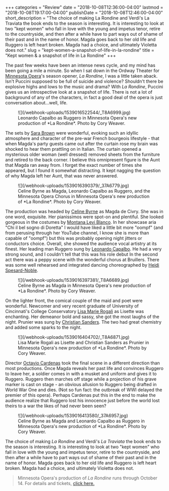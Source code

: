 +++
categories = "Review"
date = "2018-10-08T12:36:00-04:00"
lastmod = "2018-10-08T19:17:00-04:00"
publishDate = "2018-10-08T12:46:00-04:00"
short_description = "The choice of making La Rondine and Verdi's La Traviata the book ends to the season is interesting. It is interesting to look at two \"kept women\" who fall in love with the young and impetus tenor, retire to the countryside, and then after a while have to part ways out of shame of their past and in the name of honor. Magda goes back to her old life and Ruggero is left heart broken. Magda had a choice, and ultimately Violetta does not."
slug = "kept-women-a-snapshot-of-life-in-la-rondine"
title = "Kept women &amp; a snapshot of life in La Rondine"
+++

The past few weeks have been an intense news cycle, and my mind has been going a mile a minute. So when I sat down in the Ordway Theater for [Minnesota Opera](/scene/companies/minnesota-opera/)'s season opener, *La Rondine*, I was a little taken aback. Isn't Puccini supposed to be full of suicide and violence? Shouldn't  there be explosive highs and lows to the music and drama? With *La Rondine*, Puccini gives us an introspective look at a snapshot of life. There is not a lot of background of any of the characters, in fact a good deal of the opera is just conversation about...well, life.

<figure data-type="image">
![](/webhook-uploads/1539016522544/_T8A6999.jpg)
<figcaption>Leonardo Capalbo as Ruggero in Minnesota Opera's new production of *La Rondine*. Photo by Cory Weaver.</figcaption>
</figure>

The sets by [Sara Brown](https://mnopera.org/biography/sara-brown/) were wonderful, evoking such an idyllic atmosphere and character of the pre-war French bourgeois lifestyle - that when Magda's party guests came out after the curtain rose my brain was shocked to hear them prattling on in Italian. The curtain opened a mysterious older woman (well dressed) removed sheets from the furniture and retired to the back corner. I believe this omnipresent figure is the Aunt that Magda ran away from. I forget the exact number of times she appeared, but I found it somewhat distracting. It kept nagging the question of why Magda left her Aunt, that was never answered.

<figure data-type="image">
![](/webhook-uploads/1539016390379/_37A6779.jpg)
<figcaption>Celine Byrne as Magda, Leonardo Capalbo as Ruggero, and the Minnesota Opera Chorus in Minnesota Opera's new production of *La Rondine*. Photo by Cory Weaver.</figcaption>
</figure>

The production was headed by [Celine Byrne](https://mnopera.org/biography/celine-byrne/) as Magda de Civry. She was in one word, exquisite. Her pianissimos were spot-on and plentiful. She looked gorgeous in the costumes by [Montana Levi Blanco](https://mnopera.org/biography/montana-blanco/). In her showcase aria "Chi il bel sogno di Doretta" I would have liked a little bit more "oompf" (and from perusing through her YouTube channel, I know she is more than capable of "oompf") but this was probably opening night jitters or conductors choice. Overall, she showed the audience vocal artistry at its finest. Her leading man Ruggero sung by [Leonardo Capalbo](https://mnopera.org/biography/leonardo-capalbo/). He had a very strong sound, and I couldn't tell that this was his role debut  In the second act there was a peppy scene with the wonderful chorus at Bruillers. There was some well rehearsed and integrated dancing choreographed by [Heidi Spesard-Noble](https://mnopera.org/biography/heidi-spesard-noble/).

<figure data-type="image">
![](/webhook-uploads/1539016397381/_T8A6689.jpg)
<figcaption>Celine Byrne as Magda in Minnesota Opera's new production of *La Rondine*. Photo by Cory Weaver.</figcaption>
</figure>

On the lighter front, the comical couple of the maid and poet were wonderful. Newcomer and very recent graduate of University of Cincinnati's College Conservatory [Lisa Marie Rogali](https://mnopera.org/biography/lisa-marie-rogali/) as Lisette was enchanting. Her demeanor bold and sassy, she got the most laughs of the night. Prunier was sung by [Christian Sanders](https://mnopera.org/biography/christian-sanders/). The two had great chemistry and added some sparks to the night.

<figure data-type="image">
![](/webhook-uploads/1539016404702/_T8A6871.jpg)
<figcaption>Lisa Marie Rogali as Lisette and Christian Sanders as Prunier in Minnesota Opera's new production of *La Rondine*. Photo by Cory Weaver.</figcaption>
</figure>

Director [Octavio Cardenas](https://mnopera.org/biography/octavio-cardenas/) took the final scene in a different direction than most productions. Once Magda reveals her past life and convinces Ruggero to leave her, a soldier comes in with a musket and uniform and gives it to Ruggero. Ruggero then marches off stage while a projection of his grave marker is cast on stage - an obvious allusion to Ruggero being drafted in World War One and dies. (Not so fun fact: the outbreak of WWI delayed the premier of this opera). Perhaps Cardenas put this in the end to make the audience realize that Ruggero lost his innocence just before the world lost theirs to a war the likes of had never been seen?

<figure data-type="image">
![](/webhook-uploads/1539016413580/_37A6957.jpg)
<figcaption>Celine Byrne as Magda and Leonardo Capalbo as Ruggero in Minnesota Opera's new production of *La Rondine*. Photo by Cory Weaver.</figcaption>
</figure>

The choice of making *La Rondine* and Verdi's *La Traviata* the book ends to the season is interesting. It is interesting to look at two "kept women" who fall in love with the young and impetus tenor, retire to the countryside, and then after a while have to part ways out of shame of their past and in the name of honor. Magda goes back to her old life and Ruggero is left heart broken. Magda had a choice, and ultimately Violetta does not.

>Minnesota Opera's production of *La Rondine* runs through October 14. For details and tickets, [click here.](https://mnopera.org/season/2018-2019/la-rondine/)
